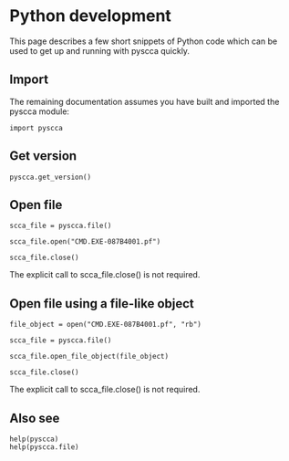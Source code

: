 # Python development

This page describes a few short snippets of Python code which can be used to get up and running with pyscca quickly.

## Import

The remaining documentation assumes you have built and imported the pyscca module:

```
import pyscca
```

## Get version
```
pyscca.get_version()
```

## Open file
```
scca_file = pyscca.file()

scca_file.open("CMD.EXE-087B4001.pf")

scca_file.close()
```

The explicit call to scca_file.close() is not required.

## Open file using a file-like object
```
file_object = open("CMD.EXE-087B4001.pf", "rb")

scca_file = pyscca.file()

scca_file.open_file_object(file_object)

scca_file.close()
```

The explicit call to scca_file.close() is not required.

## Also see
```
help(pyscca)
help(pyscca.file)
```

